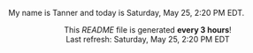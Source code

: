 My name is Tanner and today is Saturday, May 25, 2:20 PM EDT.

<p align="center">This <i>README</i> file is generated <b>every 3 hours</b>!</br>Last refresh: Saturday, May 25, 2:20 PM EDT<br /></p>
